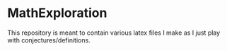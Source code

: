# MathExploration
This repository is meant to contain various latex files I make as I just play with conjectures/definitions.
